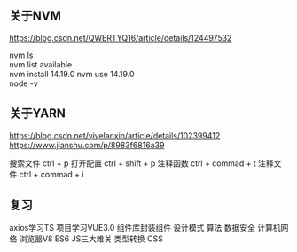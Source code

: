 ## 关于NVM
https://blog.csdn.net/QWERTYQ16/article/details/124497532

nvm ls                     
nvm list available        
nvm install 14.19.0 
nvm use 14.19.0           
node -v


## 关于YARN
https://blog.csdn.net/yiyelanxin/article/details/102399412
https://www.jianshu.com/p/8983f6816a39



搜索文件 ctrl + p
打开配置 ctrl + shift + p
注释函数 ctrl + commad + t
注释文件 ctrl + commad + i


## 复习
axios学习TS 
项目学习VUE3.0
组件库封装组件
设计模式
算法
数据安全
计算机网络
浏览器V8
ES6
JS三大难关
类型转换
CSS